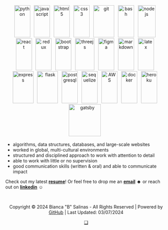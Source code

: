 <div align="center" justify-content="space-between">
      <div>
        <img src="https://cdn.jsdelivr.net/gh/devicons/devicon/icons/python/python-original-wordmark.svg" height="100" width="50" alt="python" /> &nbsp;
        <img src="https://cdn.jsdelivr.net/gh/devicons/devicon/icons/javascript/javascript-original.svg" height="100" width="50" alt="javascript" /> &nbsp;
        <img src="https://cdn.jsdelivr.net/gh/devicons/devicon/icons/html5/html5-original-wordmark.svg" height="100" width="50" alt="html5" /> &nbsp;
        <img src="https://cdn.jsdelivr.net/gh/devicons/devicon/icons/css3/css3-original-wordmark.svg" height="100" width="50" alt="css3" /> &nbsp;
        <img src="https://cdn.jsdelivr.net/gh/devicons/devicon/icons/git/git-original-wordmark.svg" height="100" width="65" alt="git" /> &nbsp;
        <img src="https://cdn.jsdelivr.net/gh/devicons/devicon/icons/bash/bash-original.svg" height="100" width="50" alt="bash" /> &nbsp;
        <img src="https://cdn.jsdelivr.net/gh/devicons/devicon/icons/nodejs/nodejs-original-wordmark.svg" height="100" width="55" alt="nodejs" /> &nbsp;
      </div>
      <div>
        <img src="https://cdn.jsdelivr.net/gh/devicons/devicon/icons/react/react-original.svg" height="100" width="50" alt="react" /> &nbsp;
        <img src="https://cdn.jsdelivr.net/gh/devicons/devicon@latest/icons/redux/redux-original.svg" height="100" width="50" alt="redux" /> &nbsp;
        <img src="https://cdn.jsdelivr.net/gh/devicons/devicon/icons/bootstrap/bootstrap-original-wordmark.svg" height="100" width="50" alt="bootstrap" /> &nbsp;
        <img src="https://cdn.jsdelivr.net/gh/devicons/devicon/icons/threejs/threejs-original-wordmark.svg" height="100" width="60" alt="threejs" /> &nbsp;
        <img src="https://cdn.jsdelivr.net/gh/devicons/devicon/icons/figma/figma-original.svg" height="100" width="50" alt="figma" /> &nbsp;
        <img src="https://cdn.jsdelivr.net/gh/devicons/devicon/icons/markdown/markdown-original.svg" height="100" width="50" alt="markdown" /> &nbsp;   
        <img src="https://cdn.jsdelivr.net/gh/devicons/devicon/icons/latex/latex-original.svg" height="100" width="50" alt="latex" /> &nbsp;
      </div>
      <div>
        <img src="https://cdn.jsdelivr.net/gh/devicons/devicon@latest/icons/express/express-original-wordmark.svg" height="100" width="65" alt="express" /> &nbsp;
        <img src="https://cdn.jsdelivr.net/gh/devicons/devicon@latest/icons/flask/flask-original-wordmark.svg" height="100" width="65" alt="flask" /> &nbsp;
        <img src="https://cdn.jsdelivr.net/gh/devicons/devicon/icons/postgresql/postgresql-original-wordmark.svg" height="100" width="50" alt="postgresql" /> &nbsp;  
        <img src="https://cdn.jsdelivr.net/gh/devicons/devicon@latest/icons/sequelize/sequelize-original.svg" height="100" width="50" alt="sequelize" /> &nbsp; 
        <img src="https://cdn.jsdelivr.net/gh/devicons/devicon/icons/amazonwebservices/amazonwebservices-original-wordmark.svg" height="100" width="50" alt="AWS" /> &nbsp;
        <img src="https://cdn.jsdelivr.net/gh/devicons/devicon/icons/docker/docker-original-wordmark.svg" height="100" width="50" alt="docker" /> &nbsp;
        <img src="https://cdn.jsdelivr.net/gh/devicons/devicon/icons/heroku/heroku-original-wordmark.svg" height="100" width="50" alt="heroku" /> &nbsp;
        <img src="https://cdn.jsdelivr.net/gh/devicons/devicon/icons/gatsby/gatsby-original-wordmark.svg" height="100" width="100" alt="gatsby" /> &nbsp;
      </div>
    </div>

- algorithms, data structures, databases, and large-scale websites
- worked in global, multi-cultural environments
- structured and disciplined approach to work with attention to detail
- able to work with little or no supervision
- good communication skills (written & oral) and able to communicate impact

Check out my latest <a href="/2024-03-Salinas-FSSE-Resume.pdf" target="_blank"><b>resume</b></a>! Or feel free to drop me an [**email**](mailto:b.salinas397@gmail.com) ☻ or reach out on [**linkedin**](https://www.linkedin.com/in/b-salinas/) ☺︎

</br>

<footer>
  <p align="center"> Copyright ©️ 2024 Bianca "B" Salinas - All Rights Reserved | Powered by <a href="https://github.com/">GitHub</a> | Last Updated: 03/07/2024 </p>
  <p align="center"> <a href="https://github.com/B-Salinas/QUBE"> ❑ </a> </p>
</footer>








<!--
- 10 years of mathematics
- 4 years of full-stack software development
- 2 years of quality assurance
- 1.5 years of blockchain development

# About Me

I'm known to many as simply "B", a childhood nickname that has stuck throughout my professional career.

I graduated from St. Edward's University with a B.S. in Mathematics. While I was not the greatest student in school (take a look at my [transcripts](/2019-05-Salinas-UnofficialTranscript.pdf)), I'm excited to finally understand math and its many applications in the software world.

I was a research and teaching assistant throughout college and spent my summers working for [BEAM](https://www.beammath.org/). After graduating, I worked with Travis County in Austin, TX as COVID-19 quickly shut down the world. Like many, I re-evaluated. Thankfully, I had the insight to look into software engineering bootcamps my senior year. I ended up academically failing out of [App Academy](https://www.appacademy.io/) on week 24 of 24, I took 10 months to get through the program. 

> These were my projects:
> + 1st Group Project: [Veni, Vidi, Voravi](https://github.com/rsdimatulac/Veni-Vidi-Voravi) with [S.S.](https://github.com/ssmall1), [R.D.](https://github.com/rsdimatulac), and [D.K.](https://github.com/hye-kim)
> + 1st Solo Project: [SoundTrack](https://github.com/B-Salinas/SoundTrack)
> + 2nd Group Project: [thrifTEE](https://github.com/vmeduri1/thrifTEE) with [V.M.](https://github.com/vmeduri1), [J.C.](https://github.com/Jc-008), and [N.O.](https://github.com/natoh19)
> + Final/Capstone Solo Project: [YGO Duel Academy Deck Builder](https://github.com/B-Salinas/YGO-Duel-Academy-Deck-Builder)

I learned _quite_ a lot during my time ☻

Since then, I've held jobs in:
+ Insurance
+ Finances + Wealth Management
+ Real Estate
+ Start Ups
+ Big Tech Companies
+ Food Industry
+ Customer Service

Here's a short run down of my latest positions.

| Year | Job Title | Company | Location | 
|------|-----------|---------|----------|
| **2024** | Web Developer | Manhattan Beach Advisors | Austin, TX (Remote) |
| **2024** | Front Desk Associate | Gold's Gym | Edinburg, TX |
| 2023 | Cashier | Bahn Mi Galang | Austin, TX |
| 2023 | Cashier | H-Mart | Austin, TX |
| 2023 | QA Analyst I | TEKSystems (Meta) | Austin, TX (Hybrid) |
| 2022 | Dishwasher | H-Mart | Austin, TX |
| 2022 | Quality Assurance Engineer | Ender | Austin, TX (Hybrid) |
| 2022 | Software Engineer in Test | Capgemini (Allianz Insurance) | Edinburg, TX (Remote) | 
| 2022 | Front Desk Associate | Gold's Gym | Edinburg, TX |
| 2022 | Sorter | Bodego Jackson | Edinburg, TX |

> I was hit with both the 2022 and 2023 Layoffs in Tech. That really shook my spirit for a minute.

I'm grateful for every job I've held and what each position has taught me! ☺︎
-->
